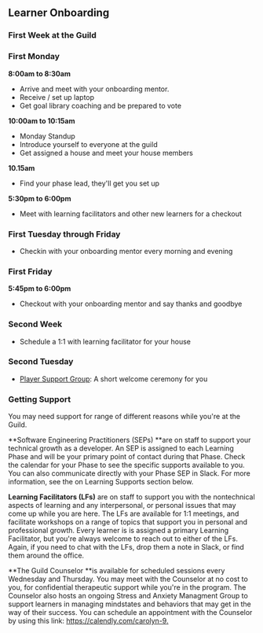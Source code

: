 ## Learner Onboarding

### First Week at the Guild

### First Monday

**8:00am to 8:30am**

* Arrive and meet with your onboarding mentor.
* Receive / set up laptop
* Get goal library coaching and be prepared to vote

**10:00am to 10:15am**

* Monday Standup
* Introduce yourself to everyone at the guild
* Get assigned a house and meet your house members

**10.15am**

* Find your phase lead, they'll get you set up

**5:30pm to 6:00pm**

* Meet with learning facilitators and other new learners for a checkout

### First Tuesday through Friday

* Checkin with your onboarding mentor every morning and evening

### First Friday

**5:45pm to 6:00pm**

* Checkout with your onboarding mentor and say thanks and goodbye

### Second Week

* Schedule a 1:1 with learning facilitator for your house

### Second Tuesday

* [Player Support Group](https://cos.learnersguild.org/COS_Overview/Player_Support_Group.html): A short welcome ceremony for you

### Getting Support

You may need support for range of different reasons while you're at the Guild.

**Software Engineering Practitioners \(SEPs\) **are on staff to support your technical growth as a developer. An SEP is assigned to each Learning Phase and will be your primary point of contact during that Phase. Check the calendar for your Phase to see the specific supports available to you. You can also communicate directly with your Phase SEP in Slack. For more information, see the on Learning Supports section below.

**Learning Facilitators \(LFs\)** are on staff to support you with the nontechnical aspects of learning and any interpersonal, or personal issues that may come up while you are here. The LFs are available for 1:1 meetings, and facilitate workshops on a range of topics that support you in personal and  professional growth. Every learner is is assigned a primary Learning Facilitator, but you're always welcome to reach out to either of the LFs. Again, if you need to chat with the LFs, drop them a note in Slack, or find them around the office.

**The Guild Counselor **is available for scheduled sessions every Wednesday and Thursday. You may meet with the Counselor at no cost to you, for confidential therapeutic support while you're in the program. The Counselor also hosts an ongoing Stress and Anxiety Managment Group to support learners in managing mindstates and behaviors that may get in the way of their success. You can schedule an appointment with the Counselor by using this link: [https://calendly.com/carolyn-9. ](https://calendly.com/carolyn-9)

